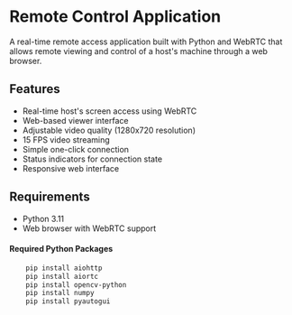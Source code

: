 # Remote Control Application

A real-time remote access application built with Python and WebRTC that allows remote viewing and control of a host's machine through a web browser.

## Features
- Real-time host's screen access using WebRTC
- Web-based viewer interface
- Adjustable video quality (1280x720 resolution)
- 15 FPS video streaming
- Simple one-click connection
- Status indicators for connection state
- Responsive web interface

## Requirements

- Python 3.11
- Web browser with WebRTC support

#### Required Python Packages
```bash
    pip install aiohttp
    pip install aiortc
    pip install opencv-python
    pip install numpy
    pip install pyautogui
